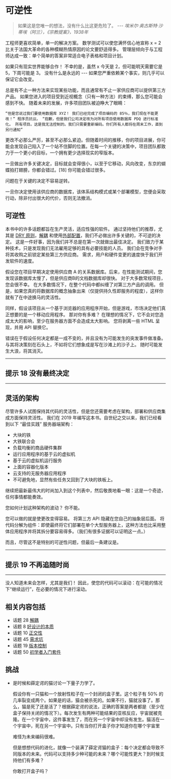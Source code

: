 # 可逆性
<!-- 2020.03.07 -->

> 如果这是您唯一的想法，没有什么比这更危险了。
> --- _埃米尔·奥古斯特·沙蒂埃（阿兰），《宗教提案》，1938年_

工程师更喜欢简单，单一的解决方案。 数学测试可以使您满怀信心地宣称 x = 2 比关于法国大革命的各种模糊热情原因的论文要舒适得多。 管理层倾向于与工程师达成一致：单个简单的答案非常适合电子表格和项目计划。

如果只有现实世界能够合作！ 不幸的是，虽然 x 今天是 2，但可能明天需要它是 5，下周可能是 3。 没有什么是永远的 --- 如果您严重依赖某个事实，则几乎可以保证它会改变。

总是有不止一种方法来实现某些功能，而且通常有不止一家供应商可以提供第三方产品。 如果您进入的项目受到近视概念（只有一种方法）的束缚，那么您可能会感到不快。 随着未来的发展，许多项目团队被迫睁大了眼睛：

    “但是您说过我们要使用数据库 XYZ！ 我们已经完成了项目编码的 85％，我们现在不能更改！” 程序员抗议。 “抱歉，但是我们公司决定改为对所有项目使用数据库 PDQ 进行标准化。 所有项目。这是我无法控制的。我们只需要重新编码。你们所有人都将在周末工作，直到另行通知”

更改不必那么严厉，甚至不必那么紧迫。但随着时间的推移，你的项目进展，你可能会发现自己陷入了一个站不住脚的位置。在每一个关键的决策中，项目团队都致力于一个更小的目标，一个拥有更少选择现实的窄版本。

一旦做出许多关键决定，目标就会变得很小，以至于它移动，风向改变，东京的蝴蝶拍打翅膀，你都会错过。[18] 你可能会错过很多。

问题在于关键的决定不容易逆转。

一旦你决定使用该供应商的数据库，该体系结构模式或某个部署模型，您便会采取行动，除非付出很大的代价，否则无法撤消。

## 可逆性

本书中的许多话题都旨在生产灵活，适应性强的软件。 通过坚持他们的推荐，尤其是 [DRY 原则](./重复的恶魔.md)，[解耦](../Chapter5/解耦.md) 和使用[外部配置](../Chapter5/配置.md)，我们不必做出许多关键的，不可逆的决定。 这是一件好事，因为我们并不总是在第一次就做出最佳决定。 我们致力于某种技术，只是发现我们无法雇用足够的具有必要技能的人员。 我们会在竞争对手将其收购之前锁定某些第三方供应商。 需求，用户和硬件变更的速度快于我们开发软件的速度。

假设您在项目早期决定使用供应商 A 的关系数据库。后来，在性能测试期间，您发现该数据库太慢了，但是供应商B的文档数据库却很快。 对于大多数常规项目，您会很不幸。 在大多数情况下，在整个代码中都纠缠了对第三方产品的调用。 但是，如果您真的将数据库的概念抽象出来（仅提供持久性即服务的程度），这样你就有了在中途换马的灵活性。

同样，假设该项目从一个基于浏览器的应用程序开始，但是游戏，市场决定他们真正想要的是一个移动应用程序。 那对你有多难？ 在理想的情况下，它不会对您造成太大的影响，至少在服务器方面不会造成太大影响。 您将剥离一些 HTML 呈现，并用 API 替换它。

错误在于假设任何决定都是一成不变的，并且没有为可能发生的突发事件做准备。 与其将决策刻在石头上，不如将它们想象成是写在沙滩上的沙子上。 随时可能发生大浪，将其消灭。

---
## 提示 18 没有最终决定
---

## 灵活的架构

尽管许多人试图保持其代码的灵活性，但是您还需要考虑在架构，部署和供应商集成方面保持灵活性。
我们在 2019 年编写这本书。自世纪之交以来，我们已经看到以下 “最佳实践” 服务器端架构：

  - 大块的铁
  - 大铁联合会
  - 负载均衡的商品硬件集群
  - 运行应用程序的基于云的虚拟机
  - 基于云的虚拟机运行服务
  - 上面的容器化版本
  - 云支持的无服务器应用程序
  - 不可避免地，显然有些任务又回到了大块的铁板上。

继续把最新最伟大的时尚加入到这个列表中，然后敬畏地看一眼：这是一个奇迹，任何事情都能奏效。

您如何计划这种架构的波动？ 你不能。

您可以做的就是使更改变得容易。 将第三方 API 隐藏在您自己的抽象层后面。 将代码分解为组件：即使最终将它们部署在单个大型服务器上，这种方法也比采用整体应用程序并将其拆分要容易得多。（我们有很多证据可以证明这一点。）

而且，尽管这不是特别的可逆性问题，但最后一条建议是。

---
## 提示 19 不再追随时尚
---

没人知道未来会怎样，尤其是我们！ 因此，使您的代码可以滚动：在可能的情况下“继续运行”，在必要的情况下进行滚动。

## 相关内容包括

  - 话题 28 [解耦](../Chapter5/解耦.md)
  - 话题  8 [好设计的本质](../Chapter2/好设计的本质.md)
  - 话题 10 [正交性](../Chapter2/正交性.md)
  - 话题 45 [需求坑](../Chapter8/需求坑.md)
  - 话题 19 [版本控制](../Chapter3/版本控制.md)
  - 话题 50 [初学者入门套件](../Chapter9/初学者入门套件.md)

## 挑战
  - 是时候和薛定谔的猫讨论一下量子力学了。

    假设你有一只猫和一个放射性粒子在一个封闭的盒子里。这个粒子有 50% 的几率裂变成两个。如果是的话，猫会被杀死的。如果不行，猫就没事了。那么，猫是死了还是活了？根据薛定谔的说法，正确的答案是两者都是（至少在盒子保持关闭的情况下）。每次发生有两种可能结果的亚核反应，宇宙就被克隆。在一个宇宙中，这件事发生了，而在另一个宇宙中却没有发生。猫活在一个宇宙中，死在另一个宇宙中。只有当你打开盒子你才知道你在哪个宇宙里

    难怪为未来编码很难。

    但是想想代码的进化，就像一个装满了薛定谔猫的盒子：每个决定都会导致不同版本的未来。代码可以支持多少种可能的未来？哪个可能性更大？到时候支持他们有多难？

    你敢打开盒子吗？
